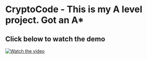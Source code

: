 # CryptoCode - This is my A level project. Got an A*
## Click below to watch the demo
[![Watch the video](https://img.youtube.com/vi/M--f0veZaes/hqdefault.jpg)](https://youtu.be/M--f0veZaes)
